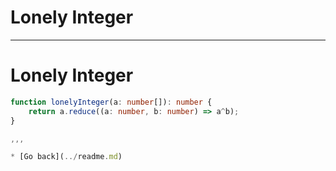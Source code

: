 # Lonely Integer
---
# Lonely Integer
```typescript
function lonelyInteger(a: number[]): number {
    return a.reduce((a: number, b: number) => a^b);
}

,,,

* [Go back](../readme.md)
